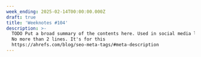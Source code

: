 ```yaml
---
week_ending: 2025-02-14T00:00:00.000Z
draft: true
title: 'Weeknotes #104'
description: >-
  TODO Put a broad summary of the contents here. Used in social media links etc.
  No more than 2 lines. It's for this
  https://ahrefs.com/blog/seo-meta-tags/#meta-description
---
```



